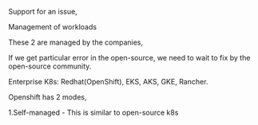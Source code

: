 Support for an issue, 

Management of workloads 

These 2 are managed by the companies, 

If we get particular error in the open-source, we need to wait to fix by the open-source community.

Enterprise K8s: Redhat(OpenShift), EKS, AKS, GKE, Rancher.

Openshift has 2 modes, 

1.Self-managed - This is similar to open-source k8s
